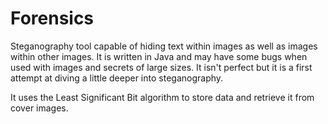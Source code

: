 # Forensics

Steganography tool capable of hiding text within images as well as images within other images. It is written in Java and may have some bugs when used with images and secrets of large sizes. It isn't perfect but it is a first attempt at diving a little deeper into steganography.

It uses the Least Significant Bit algorithm to store data and retrieve it from cover images.
